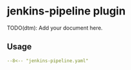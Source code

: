 # jenkins-pipeline plugin

TODO(dtm): Add your document here.

## Usage

``` yaml
--8<-- "jenkins-pipeline.yaml"
```
